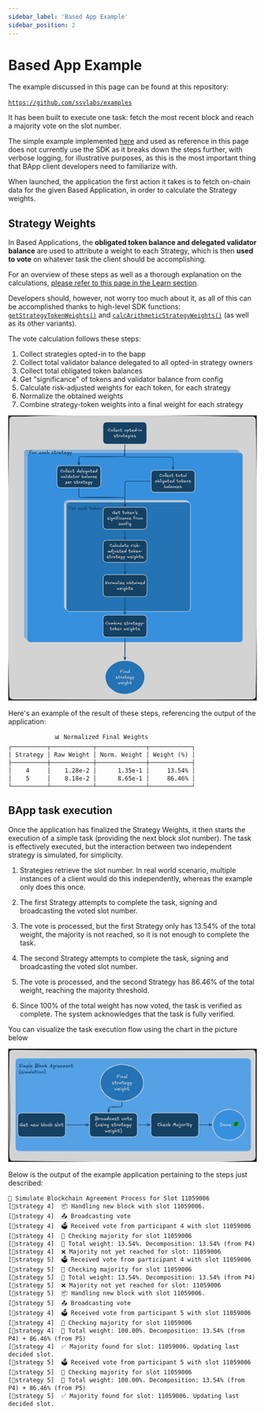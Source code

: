 ```yaml
---
sidebar_label: 'Based App Example'
sidebar_position: 2
---
```


# Based App Example

The example discussed in this page can be found at this repository:

[`https://github.com/ssvlabs/examples`](https://github.com/ssvlabs/examples)

It has been built to execute one task: fetch the most recent block and reach a majority vote on the slot number.

The simple example implemented [here]([`https://github.com/ssvlabs/examples`](https://github.com/ssvlabs/examples)) and used as reference in this page does not currently use the SDK as it breaks down the steps further, with verbose logging, for illustrative purposes, as this is the most important thing that BApp client developers need to familiarize with.

When launched, the application the first action it takes is to fetch on-chain data for the given Based Application, in order to calculate the Strategy weights.

## Strategy Weights

In Based Applications, the **obligated token balance and delegated validator balance** are used to attribute a weight to each Strategy, which is then **used to vote** on whatever task the client should be accomplishing.

For an overview of these steps as well as a thorough explanation on the calculations, [please refer to this page in the Learn section](../learn/based-applications/strategy-weights.md).

Developers should, however, not worry too much about it, as all of this can be accomplished thanks to high-level SDK functions: [`getStrategyTokenWeights()`](./BA-SDK/module-reference/api-module.md#getstrategytokenweightsstring-bappaddress) and [`calcArithmeticStrategyWeights()`](./BA-SDK/module-reference/utils-module.md#calcsimplestrategyweights) (as well as its other variants).

The vote calculation follows these steps:

1. Collect strategies opted-in to the bapp
2. Collect total validator balance delegated to all opted-in strategy owners
3. Collect total obligated token balances
4. Get "significance" of tokens and validator balance from config
5. Calculate risk-adjusted weights for each token, for each strategy
6. Normalize the obtained weights
7. Combine strategy-token weights into a final weight for each strategy

![Vote Calculation Flow Chart](../../../static/img/example-flow-chart.png)

Here's an example of the result of these steps, referencing the output of the application:

```
             📊 Normalized Final Weights             
┌──────────┬────────────┬──────────────┬────────────┐
│ Strategy │ Raw Weight │ Norm. Weight │ Weight (%) │
├──────────┼────────────┼──────────────┼────────────┤
│    4     │    1.28e-2 │      1.35e-1 │     13.54% │
│    5     │    8.18e-2 │      8.65e-1 │     86.46% │
└──────────┴────────────┴──────────────┴────────────┘
```

## BApp task execution

Once the application has finalized the Strategy Weights, it then starts the execution of a simple task (providing the next block slot number). The task is effectively executed, but the interaction between two independent strategy is simulated, for simplicity.

1. Strategies retrieve the slot number. In real world scenario, multiple instances of a client would do this independently, whereas the example only does this once.

2. The first Strategy attempts to complete the task, signing and broadcasting the voted slot number.

3. The vote is processed, but the first Strategy only has 13.54% of the total weight, the majority is not reached, so it is not enough to complete the task.

4. The second Strategy attempts to complete the task, signing and broadcasting the voted slot number.

5. The vote is processed, and the second Strategy has 86.46% of the total weight, reaching the majority threshold.

6. Since 100% of the total weight has now voted, the task is verified as complete. The system acknowledges that the task is fully verified.

You can visualize the task execution flow using the chart in the picture below

![Simple Block Agreement Example Flow Chart](../../../static/img/simulated-flow.png)

Below is the output of the example application pertaining to the steps just described:

```
🚀 Simulate Blockchain Agreement Process for Slot 11059006
[🧍strategy 4]  📦 Handling new block with slot 11059006.
[🧍strategy 4]  📤 Broadcasting vote
[🧍strategy 4]  🗳️ Received vote from participant 4 with slot 11059006
[🧍strategy 4]  📄 Checking majority for slot 11059006
[🧍strategy 4]  🔢 Total weight: 13.54%. Decomposition: 13.54% (from P4)
[🧍strategy 4]  ❌ Majority not yet reached for slot: 11059006
[🧍strategy 5]  🗳️ Received vote from participant 4 with slot 11059006
[🧍strategy 5]  📄 Checking majority for slot 11059006
[🧍strategy 5]  🔢 Total weight: 13.54%. Decomposition: 13.54% (from P4)
[🧍strategy 5]  ❌ Majority not yet reached for slot: 11059006
[🧍strategy 5]  📦 Handling new block with slot 11059006.
[🧍strategy 5]  📤 Broadcasting vote
[🧍strategy 4]  🗳️ Received vote from participant 5 with slot 11059006
[🧍strategy 4]  📄 Checking majority for slot 11059006
[🧍strategy 4]  🔢 Total weight: 100.00%. Decomposition: 13.54% (from P4) + 86.46% (from P5)
[🧍strategy 4]  ✅ Majority found for slot: 11059006. Updating last decided slot.
[🧍strategy 5]  🗳️ Received vote from participant 5 with slot 11059006
[🧍strategy 5]  📄 Checking majority for slot 11059006
[🧍strategy 5]  🔢 Total weight: 100.00%. Decomposition: 13.54% (from P4) + 86.46% (from P5)
[🧍strategy 5]  ✅ Majority found for slot: 11059006. Updating last decided slot.
```
